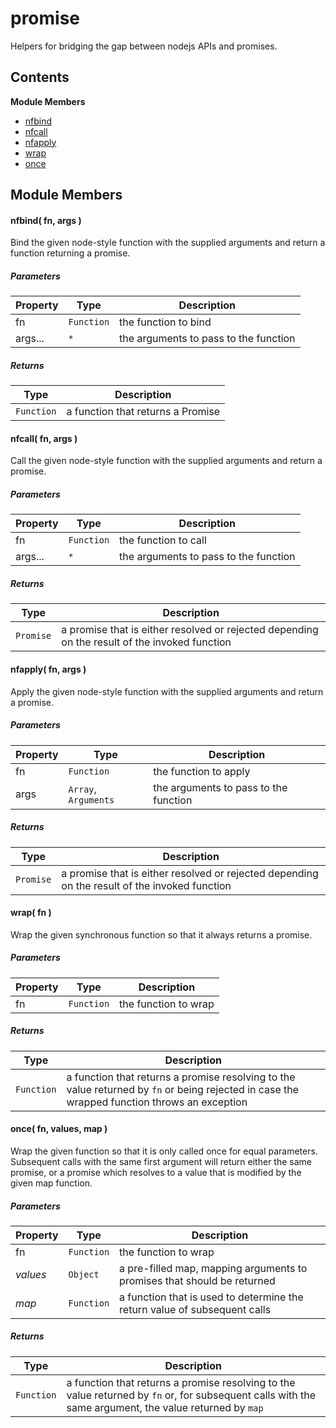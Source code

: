 
# promise

Helpers for bridging the gap between nodejs APIs and promises.

## Contents

**Module Members**
- [nfbind](#nfbind)
- [nfcall](#nfcall)
- [nfapply](#nfapply)
- [wrap](#wrap)
- [once](#once)

## Module Members
#### <a name="nfbind"></a>nfbind( fn, args )
Bind the given node-style function with the supplied arguments and return a function returning a promise.

##### Parameters
| Property | Type | Description |
| -------- | ---- | ----------- |
| fn | `Function` |  the function to bind |
| args... | `*` |  the arguments to pass to the function |

##### Returns
| Type | Description |
| ---- | ----------- |
| `Function` |  a function that returns a Promise |

#### <a name="nfcall"></a>nfcall( fn, args )
Call the given node-style function with the supplied arguments and return a promise.

##### Parameters
| Property | Type | Description |
| -------- | ---- | ----------- |
| fn | `Function` |  the function to call |
| args... | `*` |  the arguments to pass to the function |

##### Returns
| Type | Description |
| ---- | ----------- |
| `Promise` |  a promise that is either resolved or rejected depending on the result of the invoked function |

#### <a name="nfapply"></a>nfapply( fn, args )
Apply the given node-style function with the supplied arguments and return a promise.

##### Parameters
| Property | Type | Description |
| -------- | ---- | ----------- |
| fn | `Function` |  the function to apply |
| args | `Array`, `Arguments` |  the arguments to pass to the function |

##### Returns
| Type | Description |
| ---- | ----------- |
| `Promise` |  a promise that is either resolved or rejected depending on the result of the invoked function |

#### <a name="wrap"></a>wrap( fn )
Wrap the given synchronous function so that it always returns a promise.

##### Parameters
| Property | Type | Description |
| -------- | ---- | ----------- |
| fn | `Function` |  the function to wrap |

##### Returns
| Type | Description |
| ---- | ----------- |
| `Function` |  a function that returns a promise resolving to the value returned by `fn` or being rejected in case the wrapped function throws an exception |

#### <a name="once"></a>once( fn, values, map )
Wrap the given function so that it is only called once for equal parameters.
Subsequent calls with the same first argument will return either the same promise, or a promise which
resolves to a value that is modified by the given map function.

##### Parameters
| Property | Type | Description |
| -------- | ---- | ----------- |
| fn | `Function` |  the function to wrap |
| _values_ | `Object` |  a pre-filled map, mapping arguments to promises that should be returned |
| _map_ | `Function` |  a function that is used to determine the return value of subsequent calls |

##### Returns
| Type | Description |
| ---- | ----------- |
| `Function` |  a function that returns a promise resolving to the value returned by `fn` or, for subsequent calls with the same argument, the value returned by `map` |
